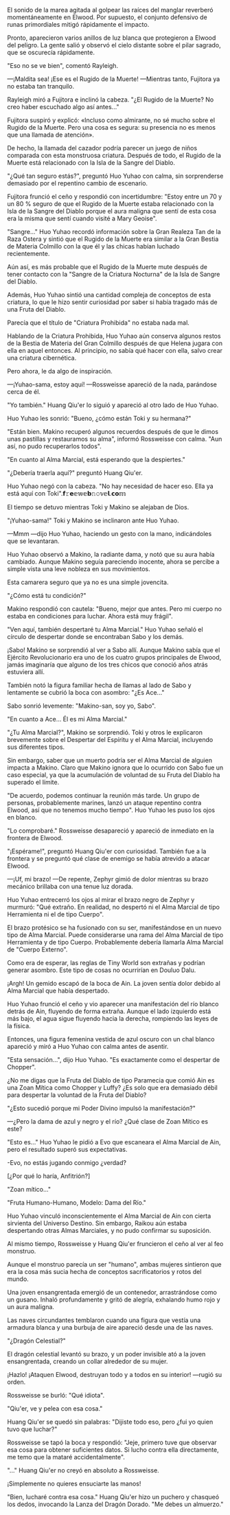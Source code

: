 
El sonido de la marea agitada al golpear las raíces del manglar reverberó momentáneamente en Elwood. Por supuesto, el conjunto defensivo de runas primordiales mitigó rápidamente el impacto.

Pronto, aparecieron varios anillos de luz blanca que protegieron a Elwood del peligro. La gente salió y observó el cielo distante sobre el pilar sagrado, que se oscurecía rápidamente.

"Eso no se ve bien", comentó Rayleigh.

—¡Maldita sea! ¡Ese es el Rugido de la Muerte! —Mientras tanto, Fujitora ya no estaba tan tranquilo.

Rayleigh miró a Fujitora e inclinó la cabeza. "¿El Rugido de la Muerte? No creo haber escuchado algo así antes..."

Fujitora suspiró y explicó: «Incluso como almirante, no sé mucho sobre el Rugido de la Muerte. Pero una cosa es segura: su presencia no es menos que una llamada de atención».

De hecho, la llamada del cazador podría parecer un juego de niños comparada con esta monstruosa criatura. Después de todo, el Rugido de la Muerte está relacionado con la Isla de la Sangre del Diablo.

"¿Qué tan seguro estás?", preguntó Huo Yuhao con calma, sin sorprenderse demasiado por el repentino cambio de escenario.

Fujitora frunció el ceño y respondió con incertidumbre: "Estoy entre un 70 y un 80 % seguro de que el Rugido de la Muerte estaba relacionado con la Isla de la Sangre del Diablo porque el aura maligna que sentí de esta cosa era la misma que sentí cuando visité a Mary Geoise".

"Sangre..." Huo Yuhao recordó información sobre la Gran Realeza Tan de la Raza Ostera y sintió que el Rugido de la Muerte era similar a la Gran Bestia de Materia Colmillo con la que él y las chicas habían luchado recientemente.

Aún así, es más probable que el Rugido de la Muerte mute después de tener contacto con la "Sangre de la Criatura Nocturna" de la Isla de Sangre del Diablo.

Además, Huo Yuhao sintió una cantidad compleja de conceptos de esta criatura, lo que le hizo sentir curiosidad por saber si había tragado más de una Fruta del Diablo.

Parecía que el título de "Criatura Prohibida" no estaba nada mal.

Hablando de la Criatura Prohibida, Huo Yuhao aún conserva algunos restos de la Bestia de Materia del Gran Colmillo después de que Helena jugara con ella en aquel entonces. Al principio, no sabía qué hacer con ella, salvo crear una criatura cibernética.

Pero ahora, le da algo de inspiración.

—¡Yuhao-sama, estoy aquí! —Rossweisse apareció de la nada, parándose cerca de él.

"Yo también." Huang Qiu'er lo siguió y apareció al otro lado de Huo Yuhao.

Huo Yuhao les sonrió: "Bueno, ¿cómo están Toki y su hermana?"

"Están bien. Makino recuperó algunos recuerdos después de que le dimos unas pastillas y restauramos su alma", informó Rossweisse con calma. "Aun así, no pudo recuperarlos todos".

"En cuanto al Alma Marcial, está esperando que la despiertes."

"¿Debería traerla aquí?" preguntó Huang Qiu'er.

Huo Yuhao negó con la cabeza. "No hay necesidad de hacer eso. Ella ya está aquí con Toki".𝗳𝚛𝗲𝕖𝕨𝕖𝗯𝚗𝚘𝕧𝕖𝗹.𝗰𝗼𝕞

El tiempo se detuvo mientras Toki y Makino se alejaban de Dios.

"¡Yuhao-sama!" Toki y Makino se inclinaron ante Huo Yuhao.

—Mmm —dijo Huo Yuhao, haciendo un gesto con la mano, indicándoles que se levantaran.

Huo Yuhao observó a Makino, la radiante dama, y ​​notó que su aura había cambiado. Aunque Makino seguía pareciendo inocente, ahora se percibe a simple vista una leve nobleza en sus movimientos.

Esta camarera seguro que ya no es una simple jovencita.

"¿Cómo está tu condición?"

Makino respondió con cautela: "Bueno, mejor que antes. Pero mi cuerpo no estaba en condiciones para luchar. Ahora está muy frágil".

"Ven aquí, también despertaré tu Alma Marcial." Huo Yuhao señaló el círculo de despertar donde se encontraban Sabo y los demás.

¡Sabo! Makino se sorprendió al ver a Sabo allí. Aunque Makino sabía que el Ejército Revolucionario era uno de los cuatro grupos principales de Elwood, jamás imaginaría que alguno de los tres chicos que conoció años atrás estuviera allí.

También notó la figura familiar hecha de llamas al lado de Sabo y lentamente se cubrió la boca con asombro: "¿Es Ace..."

Sabo sonrió levemente: "Makino-san, soy yo, Sabo".

"En cuanto a Ace... Él es mi Alma Marcial."

"¿Tu Alma Marcial?", Makino se sorprendió. Toki y otros le explicaron brevemente sobre el Despertar del Espíritu y el Alma Marcial, incluyendo sus diferentes tipos.

Sin embargo, saber que un muerto podría ser el Alma Marcial de alguien impacta a Makino. Claro que Makino ignora que lo ocurrido con Sabo fue un caso especial, ya que la acumulación de voluntad de su Fruta del Diablo ha superado el límite.

"De acuerdo, podemos continuar la reunión más tarde. Un grupo de personas, probablemente marines, lanzó un ataque repentino contra Elwood, así que no tenemos mucho tiempo". Huo Yuhao les puso los ojos en blanco.

"Lo comprobaré." Rossweisse desapareció y apareció de inmediato en la frontera de Elwood.

"¡Espérame!", preguntó Huang Qiu'er con curiosidad. También fue a la frontera y se preguntó qué clase de enemigo se había atrevido a atacar Elwood.

—¡Uf, mi brazo! —De repente, Zephyr gimió de dolor mientras su brazo mecánico brillaba con una tenue luz dorada.

Huo Yuhao entrecerró los ojos al mirar el brazo negro de Zephyr y murmuró: "Qué extraño. En realidad, no despertó ni el Alma Marcial de tipo Herramienta ni el de tipo Cuerpo".

El brazo protésico se ha fusionado con su ser, manifestándose en un nuevo tipo de Alma Marcial. Puede considerarse una rama del Alma Marcial de tipo Herramienta y de tipo Cuerpo. Probablemente debería llamarla Alma Marcial de "Cuerpo Externo".

Como era de esperar, las reglas de Tiny World son extrañas y podrían generar asombro. Este tipo de cosas no ocurrirían en Douluo Dalu.

¡Argh! Un gemido escapó de la boca de Ain. La joven sentía dolor debido al Alma Marcial que había despertado.

Huo Yuhao frunció el ceño y vio aparecer una manifestación del río blanco detrás de Ain, fluyendo de forma extraña. Aunque el lado izquierdo está más bajo, el agua sigue fluyendo hacia la derecha, rompiendo las leyes de la física.

Entonces, una figura femenina vestida de azul oscuro con un chal blanco apareció y miró a Huo Yuhao con calma antes de asentir.

"Esta sensación...", dijo Huo Yuhao. "Es exactamente como el despertar de Chopper".

¿No me digas que la Fruta del Diablo de tipo Paramecia que comió Ain es una Zoan Mítica como Chopper y Luffy? ¿Es solo que era demasiado débil para despertar la voluntad de la Fruta del Diablo?

"¿Esto sucedió porque mi Poder Divino impulsó la manifestación?"

—¿Pero la dama de azul y negro y el río? ¿Qué clase de Zoan Mítico es este?

"Esto es..." Huo Yuhao le pidió a Evo que escaneara el Alma Marcial de Ain, pero el resultado superó sus expectativas.

-Evo, no estás jugando conmigo ¿verdad?

[¿Por qué lo haría, Anfitrión?]

"Zoan mítico..."

"Fruta Humano-Humano, Modelo: Dama del Río."

Huo Yuhao vinculó inconscientemente el Alma Marcial de Ain con cierta sirvienta del Universo Destino. Sin embargo, Raikou aún estaba despertando otras Almas Marciales, y no pudo confirmar su suposición.

Al mismo tiempo, Rossweisse y Huang Qiu'er fruncieron el ceño al ver al feo monstruo.

Aunque el monstruo parecía un ser "humano", ambas mujeres sintieron que era la cosa más sucia hecha de conceptos sacrificatorios y rotos del mundo.

Una joven ensangrentada emergió de un contenedor, arrastrándose como un gusano. Inhaló profundamente y gritó de alegría, exhalando humo rojo y un aura maligna.

Las naves circundantes temblaron cuando una figura que vestía una armadura blanca y una burbuja de aire apareció desde una de las naves.

"¿Dragón Celestial?"

El dragón celestial levantó su brazo, y un poder invisible ató a la joven ensangrentada, creando un collar alrededor de su mujer.

¡Hazlo! ¡Ataquen Elwood, destruyan todo y a todos en su interior! —rugió su orden.

Rossweisse se burló: "Qué idiota".

"Qiu'er, ve y pelea con esa cosa."

Huang Qiu'er se quedó sin palabras: "Dijiste todo eso, pero ¿fui yo quien tuvo que luchar?"

Rossweisse se tapó la boca y respondió: "Jeje, primero tuve que observar esa cosa para obtener suficientes datos. Si lucho contra ella directamente, me temo que la mataré accidentalmente".

"..." Huang Qiu'er no creyó en absoluto a Rossweisse.

¡Simplemente no quieres ensuciarte las manos!

"Bien, lucharé contra esa cosa." Huang Qiu'er hizo un puchero y chasqueó los dedos, invocando la Lanza del Dragón Dorado. "Me debes un almuerzo."